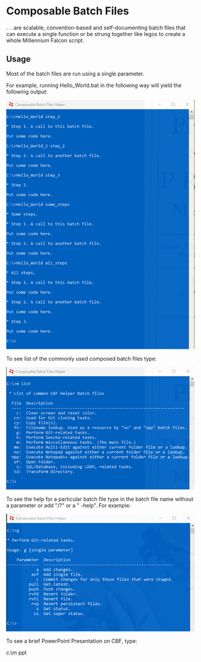 # Composable Batch Files

. . .are scalable, convention-based and self-documenting batch files that can execute a single 
function or be strung together like legos to create a whole Millennium Falcon script.

## Usage

Most of the batch files are run using a single parameter.

For example, running Hello_World.bat in the following way will yield the following output:

![](hw.png)




To see list of the commonly used composed batch files type:

![](mlist.png)



To see the help for a particular batch file type in the batch file name without a 
parameter or add "/?" or a " -help". For example:

![](git.png)



To see a brief PowerPoint Presentation on CBF, type:

c:\m ppt